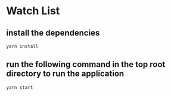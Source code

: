 # Watch List

## install the dependencies

```console
yarn install
```

## run the following command in the top root directory to run the application

```console
yarn start